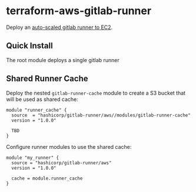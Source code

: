 # terraform-aws-gitlab-runner

Deploy an [auto-scaled gitlab runner to EC2](https://docs.gitlab.com/runner/configuration/runner_autoscale_aws/).

## Quick Install

The root module deploys a single gitlab runner

## Shared Runner Cache

Deploy the nested `gitlab-runner-cache` module to create a S3 bucket that will be used as shared cache:

```
module "runner_cache" {
  source  = "hashicorp/gitlab-runner/aws//modules/gitlab-runner-cache"
  version = "1.0.0"

  TBD
}
```

Configure runner modules to use the shared cache:

```
module "my_runner" {
  source = "hashicorp/gitlab-runner/aws"
  version = "1.0.0"

  cache = module.runner_cache
}
```
